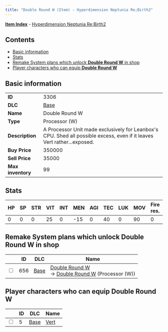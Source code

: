 ```yaml
---
title: "Double Round W (Item) - Hyperdimension Neptunia Re;Birth2"
---
```


[**Item Index**](/neptunia/rb2/item/index.html) - [Hyperdimension Neptunia Re;Birth2](/neptunia/rb2)

## Contents

- [Basic information](#basic-information)
- [Stats](#stats)
- [Remake System plans which unlock **Double Round W** in shop](#remake-system-plans-which-unlock-double-round-w-in-shop)
- [Player characters who can equip **Double Round W**](#player-characters-who-can-equip-double-round-w)

## Basic information

|   |   |
| -- | -- |
| **ID** | 3306 |
| **DLC** | [Base](/neptunia/rb2/dlc/0-base.html) |
| **Name** | Double Round W |
| **Type** | Processor (W) |
| **Description** | A Processor Unit made exclusively for Leanbox's CPU. Shed all possible excess, even if it leaves Vert rather...exposed. |
| **Buy Price** | 350000 |
| **Sell Price** | 35000 |
| **Max inventory** | 99 |

## Stats

| HP | SP | STR | VIT | INT | MEN | AGI | TEC | LUK | MOV | Fire res. | Ice res. | Wind res. | Lightning res. |
| -- | -- | --- | --- | --- | --- | --- | --- | --- | --- | --------- | -------- | --------- | -------------- |
| 0 | 0 | 0 | 25 | 0 | -15 | 0 | 40 | 0 | 90 | 0 | 0 | 0 | 0 |

## Remake System plans which unlock **Double Round W** in shop

|    | ID | DLC | Name |
| -- | -- | --- | ---- |
| <input type="checkbox" id="rb2-remake-0-656" class="trackbox" /> | 656 | [Base](/neptunia/rb2/dlc/0-base.html) | [Double Round W](/neptunia/rb2/remake/0-656-double-round-w.html)<br />→ [Double Round W](/neptunia/rb2/item/0-3306-double-round-w.html) (Processor (W)) |

## Player characters who can equip **Double Round W**

|    | ID | DLC | Name |
| -- | -- | --- | ---- |
| <input type="checkbox" id="rb2-player-0-5" class="trackbox" /> | 5 | [Base](/neptunia/rb2/dlc/0-base.html) | [Vert](/neptunia/rb2/player/0-5-vert.html) |
